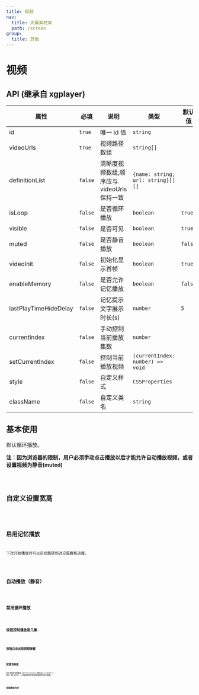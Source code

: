 ```yaml
---
title: 视频
nav:
  title: 大屏素材库
  path: /screen
group:
  title: 其他
---
```


# 视频

## API (继承自 xgplayer)

| 属性 | 必填 | 说明 | 类型 | 默认值 |
| --- | --- | --- | --- | --- |
| id | `true` | 唯一 id 值 | `string` |  |
| videoUrls | `true` | 视频路径数组 | `string[]` |  |
| definitionList | `false` | 清晰度视频数组,顺序应与 videoUrls 保持一致 | `{name: string; url: string}[][]` |  |
| isLoop | `false` | 是否循环播放 | `boolean` | `true` |
| visible | `false` | 是否可见 | `boolean` | `true` |
| muted | `false` | 是否静音播放 | `boolean` | `false` |
| videoInit | `false` | 初始化显示首帧 | `boolean` | `true` |
| enableMemory | `false` | 是否允许记忆播放 | `boolean` | `false` |
| lastPlayTimeHideDelay | `false` | 记忆提示文字展示时长(s) | `number` | `5` |
| currentIndex | `false` | 手动控制当前播放集数 | `number` |  |
| setCurrentIndex | `false` | 控制当前播放视频 | `(currentIndex: number) => void` |  |
| style | `false` | 自定义样式 | `CSSProperties` |  |
| className | `false` | 自定义类名 | `string` |  |

## 基本使用

默认循环播放。

**注：因为浏览器的限制，用户必须手动点击播放以后才能允许自动播放视频，或者设置视频为静音(muted)**

<code src="../../../example/VideoDemo/demo1.tsx" background="#fff">

## 自定义设置宽高

<code src="../../../example/VideoDemo/demo2.tsx" background="#fff">

## 启用记忆播放

下次开始播放时可以自动跳转到对应集数和进度。

<code src="../../../example/VideoDemo/demo3.tsx" background="#fff">

## 自动播放（静音）

<code src="../../../example/VideoDemo/demo4.tsx" background="#fff">

## 禁用循环播放

<code src="../../../example/VideoDemo/demo5.tsx" background="#fff">

## 按钮控制播放第几集

<code src="../../../example/VideoDemo/demo6.tsx" background="#fff">

## 按钮点击出现视频弹窗

<code src="../../../example/VideoDemo/demo7.tsx" background="#fff">

## 配置清晰度

传入清晰度视频数组 definitionList,顺序应与 videoUrls 保持一致,当只有一个清晰度源的时候清晰度配置会默认隐藏。

<code src="../../../example/VideoDemo/demo8.tsx" background="#fff">

## 视频数组为空

<code src="../../../example/VideoDemo/demo9.tsx" background="#fff">
